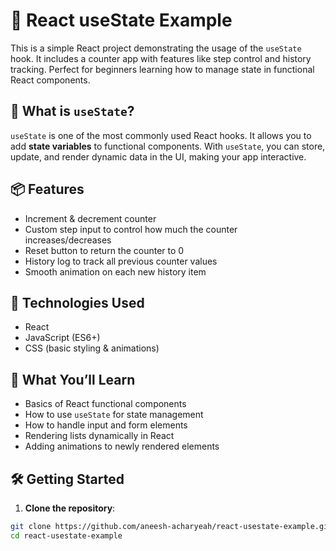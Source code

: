 # 🔧 React useState Example

This is a simple React project demonstrating the usage of the `useState` hook. It includes a counter app with features like step control and history tracking. Perfect for beginners learning how to manage state in functional React components.

## 📘 What is `useState`?

`useState` is one of the most commonly used React hooks. It allows you to add **state variables** to functional components. With `useState`, you can store, update, and render dynamic data in the UI, making your app interactive.

## 📦 Features

- Increment & decrement counter
- Custom step input to control how much the counter increases/decreases
- Reset button to return the counter to 0
- History log to track all previous counter values
- Smooth animation on each new history item

## 🚀 Technologies Used

- React
- JavaScript (ES6+)
- CSS (basic styling & animations)

## 🧠 What You’ll Learn

- Basics of React functional components
- How to use `useState` for state management
- How to handle input and form elements
- Rendering lists dynamically in React
- Adding animations to newly rendered elements

## 🛠️ Getting Started

1. **Clone the repository**:

```bash
git clone https://github.com/aneesh-acharyeah/react-usestate-example.git
cd react-usestate-example

